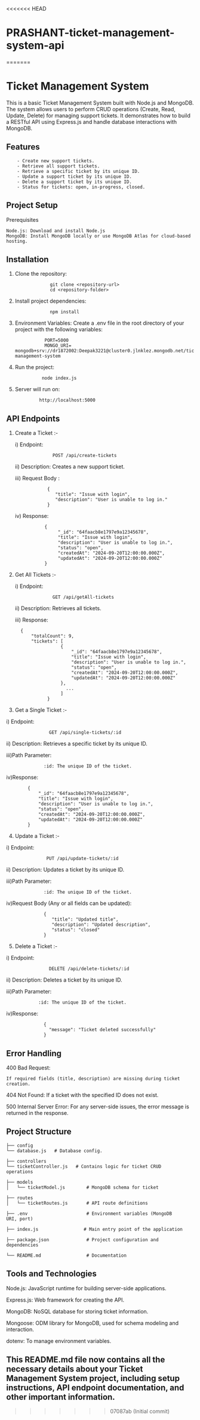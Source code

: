 <<<<<<< HEAD
# PRASHANT-ticket-management-system-api
=======

# Ticket Management System

This is a basic Ticket Management System built with Node.js and MongoDB. The system allows users to perform CRUD operations (Create, Read, Update, Delete) for managing support tickets. It demonstrates how to build a RESTful API using Express.js and handle database interactions with MongoDB.


## Features

        - Create new support tickets.
        - Retrieve all support tickets.
        - Retrieve a specific ticket by its unique ID.
        - Update a support ticket by its unique ID.
        - Delete a support ticket by its unique ID.
        - Status for tickets: open, in-progress, closed.

## Project Setup

Prerequisites

    Node.js: Download and install Node.js
    MongoDB: Install MongoDB locally or use MongoDB Atlas for cloud-based hosting.

## Installation

1. Clone the repository:

                    git clone <repository-url>
                    cd <repository-folder>

2. Install project dependencies:

                    npm install

3. Environment Variables: Create a .env file in the root directory of your project with the following variables:

                  PORT=5000
                  MONGO_URI= mongodb+srv://dr1872002:Deepak3221@cluster0.jlnklez.mongodb.net/ticket-management-system

4. Run the project:

                 node index.js

5. Server will run on: 
                
                http://localhost:5000
## API Endpoints

1. Create a Ticket :-

    i) Endpoint:
    
                     POST /api/create-tickets

    ii) Description: Creates a new support ticket.

    iii) Request Body :
    
                   {
                      "title": "Issue with login",
                      "description": "User is unable to log in."
                   }

    iv) Response:

                  {
                       "_id": "64faacb8e1797e9a12345678",
                       "title": "Issue with login",
                       "description": "User is unable to log in.",
                       "status": "open",
                       "createdAt": "2024-09-20T12:00:00.000Z",
                       "updatedAt": "2024-09-20T12:00:00.000Z"
                  }


2. Get All Tickets :-

    i) Endpoint: 
       
                     GET /api/getAll-tickets

    ii) Description: Retrieves all tickets.

    iii) Response:

         {
             "totalCount": 9,
             "tickets": [
                        {
                            "_id": "64faacb8e1797e9a12345678",
                            "title": "Issue with login",
                            "description": "User is unable to log in.",
                            "status": "open",
                            "createdAt": "2024-09-20T12:00:00.000Z",
                            "updatedAt": "2024-09-20T12:00:00.000Z"
                        },
                          ...
                        ]
                   }




3. Get a Single Ticket :-

i) Endpoint: 
        
                    GET /api/single-tickets/:id

ii) Description: Retrieves a specific ticket by its unique ID.

iii)Path Parameter:

                  :id: The unique ID of the ticket.

iv)Response:

            {
                "_id": "64faacb8e1797e9a12345678",
                "title": "Issue with login",
                "description": "User is unable to log in.",
                "status": "open",
                "createdAt": "2024-09-20T12:00:00.000Z",
                "updatedAt": "2024-09-20T12:00:00.000Z"
            }


4. Update a Ticket :-

i) Endpoint: 
        
                   PUT /api/update-tickets/:id

ii) Description: Updates a ticket by its unique ID.

iii)Path Parameter:

                  :id: The unique ID of the ticket.

iv)Request Body (Any or all fields can be updated):

                  {
                     "title": "Updated title",
                     "description": "Updated description",
                     "status": "closed"
                  }




5. Delete a Ticket :-

i) Endpoint: 
        
                    DELETE /api/delete-tickets/:id

ii) Description: Deletes a ticket by its unique ID.

iii)Path Parameter:

                :id: The unique ID of the ticket.

iv)Response:

                  {
                    "message": "Ticket deleted successfully"
                  }





## Error Handling

400 Bad Request: 

    If required fields (title, description) are missing during ticket creation.

404 Not Found:
    If a ticket with the specified ID does not exist.

500 Internal Server Error: 
    For any server-side issues, the error message is returned in the response.


    
## Project Structure


    ├── config
    └── database.js   # Database config.

    ├── controllers
    └── ticketController.js   # Contains logic for ticket CRUD     operations

    ├── models
    │   └── ticketModel.js        # MongoDB schema for ticket

    ├── routes
    │   └── ticketRoutes.js       # API route definitions

    ├── .env                      # Environment variables (MongoDB     URI, port)

    ├── index.js                 # Main entry point of the application

    ├── package.json              # Project configuration and     dependencies
    
    └── README.md                 # Documentation

## Tools and Technologies

Node.js: 
    JavaScript runtime for building server-side applications.

Express.js: 
    Web framework for creating the API.

MongoDB:
 NoSQL database for storing ticket information.

Mongoose: 
    ODM library for MongoDB, used for schema modeling and interaction.

dotenv: 
    To manage environment variables.


## This README.md file now contains all the necessary details about your Ticket Management System project, including setup instructions, API endpoint documentation, and other important information.
>>>>>>> 07087ab (Initial commit)
